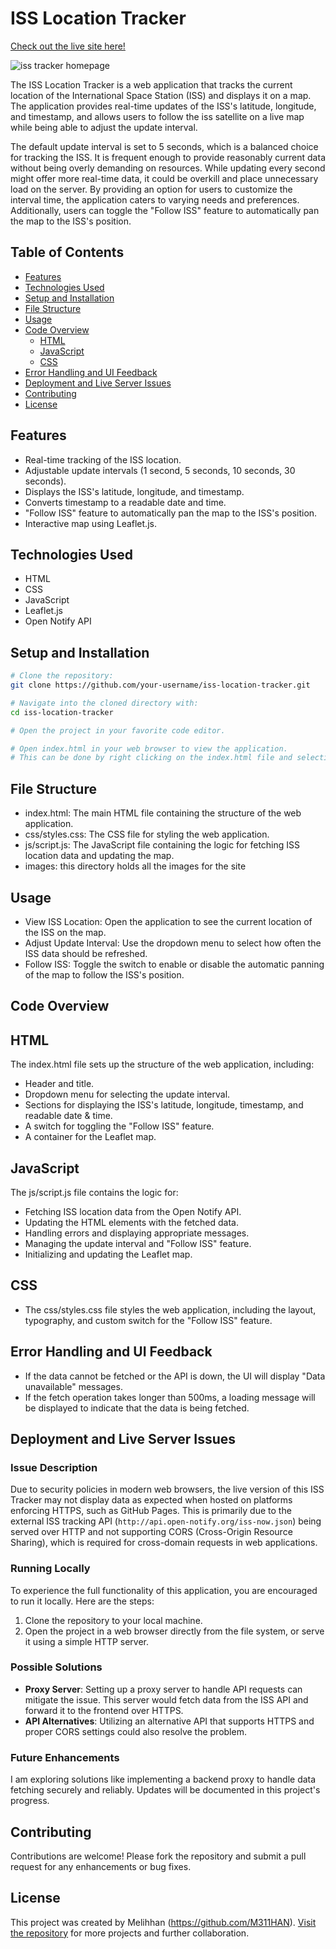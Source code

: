 # ISS Location Tracker

[Check out the live site here!](https://m311han.github.io/iss-location-tracker/)

![iss tracker homepage](images/iss-tracker.png)

The ISS Location Tracker is a web application that tracks the current location of the International Space Station (ISS) and displays it on a map. The application provides real-time updates of the ISS's latitude, longitude, and timestamp, and allows users to follow the iss satellite on a live map while being able to adjust the update interval.

The default update interval is set to 5 seconds, which is a balanced choice for tracking the ISS. It is frequent enough to provide reasonably current data without being overly demanding on resources. While updating every second might offer more real-time data, it could be overkill and place unnecessary load on the server. By providing an option for users to customize the interval time, the application caters to varying needs and preferences. Additionally, users can toggle the "Follow ISS" feature to automatically pan the map to the ISS's position.

## Table of Contents

- [Features](#features)
- [Technologies Used](#technologies-used)
- [Setup and Installation](#setup-and-installation)
- [File Structure](#file-structure)
- [Usage](#usage)
- [Code Overview](#code-overview)
  - [HTML](#html)
  - [JavaScript](#javascript)
  - [CSS](#css)
- [Error Handling and UI Feedback](#error-handling-and-ui-feedback)
- [Deployment and Live Server Issues](#deployment-and-live-server-issues)
- [Contributing](#contributing)
- [License](#license)

## Features

- Real-time tracking of the ISS location.
- Adjustable update intervals (1 second, 5 seconds, 10 seconds, 30 seconds).
- Displays the ISS's latitude, longitude, and timestamp.
- Converts timestamp to a readable date and time.
- "Follow ISS" feature to automatically pan the map to the ISS's position.
- Interactive map using Leaflet.js.

## Technologies Used

- HTML
- CSS
- JavaScript
- Leaflet.js
- Open Notify API

## Setup and Installation

```bash
# Clone the repository:
git clone https://github.com/your-username/iss-location-tracker.git

# Navigate into the cloned directory with:
cd iss-location-tracker

# Open the project in your favorite code editor.

# Open index.html in your web browser to view the application.
# This can be done by right clicking on the index.html file and selecting "open with live server".
```

## File Structure

- index.html: The main HTML file containing the structure of the web application.
- css/styles.css: The CSS file for styling the web application.
- js/script.js: The JavaScript file containing the logic for fetching ISS location data and updating the map.
- images: this directory holds all the images for the site

## Usage

- View ISS Location: Open the application to see the current location of the ISS on the map.
- Adjust Update Interval: Use the dropdown menu to select how often the ISS data should be refreshed.
- Follow ISS: Toggle the switch to enable or disable the automatic panning of the map to follow the ISS's position.

## Code Overview

## HTML

The index.html file sets up the structure of the web application, including:

- Header and title.
- Dropdown menu for selecting the update interval.
- Sections for displaying the ISS's latitude, longitude, timestamp, and readable date & time.
- A switch for toggling the "Follow ISS" feature.
- A container for the Leaflet map.

## JavaScript

The js/script.js file contains the logic for:

- Fetching ISS location data from the Open Notify API.
- Updating the HTML elements with the fetched data.
- Handling errors and displaying appropriate messages.
- Managing the update interval and "Follow ISS" feature.
- Initializing and updating the Leaflet map.

## CSS

- The css/styles.css file styles the web application, including the layout, typography, and custom switch for the "Follow ISS" feature.

## Error Handling and UI Feedback

- If the data cannot be fetched or the API is down, the UI will display "Data unavailable" messages.
- If the fetch operation takes longer than 500ms, a loading message will be displayed to indicate that the data is being fetched.

## Deployment and Live Server Issues

### Issue Description

Due to security policies in modern web browsers, the live version of this ISS Tracker may not display data as expected when hosted on platforms enforcing HTTPS, such as GitHub Pages. This is primarily due to the external ISS tracking API (`http://api.open-notify.org/iss-now.json`) being served over HTTP and not supporting CORS (Cross-Origin Resource Sharing), which is required for cross-domain requests in web applications.

### Running Locally

To experience the full functionality of this application, you are encouraged to run it locally. Here are the steps:

1. Clone the repository to your local machine.
2. Open the project in a web browser directly from the file system, or serve it using a simple HTTP server.

### Possible Solutions

- **Proxy Server**: Setting up a proxy server to handle API requests can mitigate the issue. This server would fetch data from the ISS API and forward it to the frontend over HTTPS.
- **API Alternatives**: Utilizing an alternative API that supports HTTPS and proper CORS settings could also resolve the problem.

### Future Enhancements

I am exploring solutions like implementing a backend proxy to handle data fetching securely and reliably. Updates will be documented in this project's progress.

## Contributing

Contributions are welcome! Please fork the repository and submit a pull request for any enhancements or bug fixes.

## License

This project was created by Melihhan (https://github.com/M311HAN). [Visit the repository](https://github.com/M311HAN?tab=repositories) for more projects and further collaboration.
